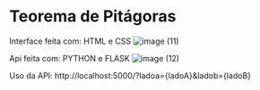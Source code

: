 # Teorema de Pitágoras

Interface feita com: HTML e CSS
![image (11)](https://user-images.githubusercontent.com/47954728/214470304-c2ff5df6-cda4-46f5-b7f4-1fc0f17a4f1c.png)

Api feita com: PYTHON e FLASK
![image (12)](https://user-images.githubusercontent.com/47954728/214470501-b5a20570-44c8-4ef8-8b97-004887cf2ba2.png)

Uso da API: http://localhost:5000/?ladoa={ladoA}&ladob={ladoB}

